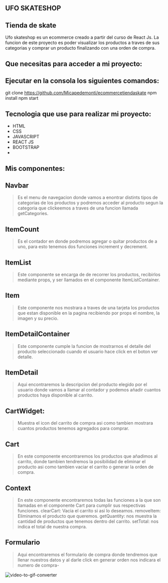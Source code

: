 ## UFO SKATESHOP
## Tienda de skate

Ufo skateshop es un ecommerce creado a partir del curso de React Js. La funcion de este proyecto es poder visualizar los productos a traves de sus categorias y comprar un producto finalizando con una orden de compra.
## Que necesitas para acceder a mi proyecto:
## Ejecutar en la consola los siguientes comandos:
git clone  https://github.com/Micapedemonti/ecommercetiendaskate
npm install 
npm start

## Tecnologia que use para realizar mi proyecto:
- HTML
- CSS
- JAVASCRIPT
- REACT JS
- BOOTSTRAP
- 
## Mis componentes:
## Navbar
> Es el menu de navegacion donde vamos a enontrar distints tipos de categorias de los productos y podremos acceder al producto segun la categoria que clickeemos a traves de una funcion llamada getCategories.
## ItemCount
> Es el contador en donde podremos agregar o quitar productos de a uno, para esto tenemos dos funciones increment y decrement. 
## ItemList 
>Este componente se encarga de de recorrer los productos, recibirlos mediante props, y ser llamados en el componente ItemListContainer.
## Item
>Este componente nos mostrara a traves de una tarjeta los productos que estan disponible en la pagina recibiendo por props el nombre, la imagen y su precio.
## ItemDetailContainer
> Este componente cumple la funcion de mostrarnos el detalle del producto seleccionado cuando el usuario hace click en el boton ver detalle.
## ItemDetail
> Aqui encontraremos la descripcion del producto elegido por el usuario donde vamos a llamar al contador y podemos añadir cuantos productos haya disponible al carrito.
## CartWidget: 
> Muestra el icon del carrito de compra asi como tambien mostrara cuantos productos tenemos agregados para comprar.
## Cart
>En este componente encontraremos los productos que añadimos al carrito, donde tambien tendremos la posibilidad de eliminar el producto asi como tambien vaciar el carrito o generar la orden de compra.
## Context
>En este componente encontraremos todas las funciones a la que son llamadas en el componente Cart para cumplir sus respectivas funciones.
>clearCart: Vacia el carrito si asi lo deseamos.
>removeItem: Eliminamos el producto que queremos.
>getQuantity: nos muestra la cantidad de productos que tenemos dentro del carrito.
>setTotal: nos indica el total de nuestra compra.
## Formulario
>Aqui encontraremos el formulario de compra donde tendremos que llenar nuestros datos y al darle click en generar orden nos indicara el numero de compra-


![video-to-gif-converter](https://user-images.githubusercontent.com/95888535/168922793-9fcbb211-bc99-416b-9b32-08903caceabe.gif)

